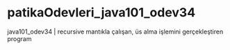 # patikaOdevleri_java101_odev34
java101_odev34 | recursive mantıkla çalışan, üs alma işlemini gerçekleştiren program
